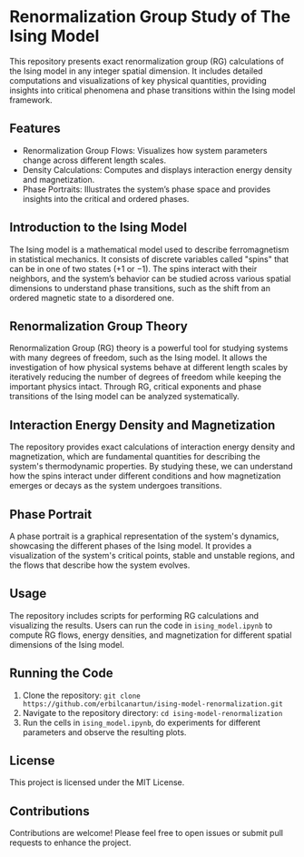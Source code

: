 # Renormalization Group Study of The Ising Model

This repository presents exact renormalization group (RG) calculations of the Ising model in any integer spatial dimension. It includes detailed computations and visualizations of key physical quantities, providing insights into critical phenomena and phase transitions within the Ising model framework.

## Features

- Renormalization Group Flows: Visualizes how system parameters change across different length scales.
- Density Calculations: Computes and displays interaction energy density and magnetization.
- Phase Portraits: Illustrates the system’s phase space and provides insights into the critical and ordered phases.

## Introduction to the Ising Model

The Ising model is a mathematical model used to describe ferromagnetism in statistical mechanics. It consists of discrete variables called "spins" that can be in one of two states ($+1$ or $-1$). The spins interact with their neighbors, and the system’s behavior can be studied across various spatial dimensions to understand phase transitions, such as the shift from an ordered magnetic state to a disordered one.

## Renormalization Group Theory

Renormalization Group (RG) theory is a powerful tool for studying systems with many degrees of freedom, such as the Ising model. It allows the investigation of how physical systems behave at different length scales by iteratively reducing the number of degrees of freedom while keeping the important physics intact. Through RG, critical exponents and phase transitions of the Ising model can be analyzed systematically.

## Interaction Energy Density and Magnetization

The repository provides exact calculations of interaction energy density and magnetization, which are fundamental quantities for describing the system's thermodynamic properties. By studying these, we can understand how the spins interact under different conditions and how magnetization emerges or decays as the system undergoes transitions.

## Phase Portrait

A phase portrait is a graphical representation of the system's dynamics, showcasing the different phases of the Ising model. It provides a visualization of the system's critical points, stable and unstable regions, and the flows that describe how the system evolves.

## Usage

The repository includes scripts for performing RG calculations and visualizing the results. Users can run the code in `ising_model.ipynb` to compute RG flows, energy densities, and magnetization for different spatial dimensions of the Ising model.

## Running the Code

1. Clone the repository:
`git clone https://github.com/erbilcanartun/ising-model-renormalization.git`
2. Navigate to the repository directory:
`cd ising-model-renormalization`
3. Run the cells in `ising_model.ipynb`, do experiments for different parameters and observe the resulting plots.

## License

This project is licensed under the MIT License.

## Contributions

Contributions are welcome! Please feel free to open issues or submit pull requests to enhance the project.